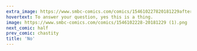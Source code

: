 ```yaml
---
extra_image: https://www.smbc-comics.com/comics/154610227820181229after (1).png
hovertext: To answer your question, yes this is a thing.
image: https://www.smbc-comics.com/comics/1546102228-20181229 (1).png
next_comic: half
prev_comic: chastity
title: 'No'
---
```


